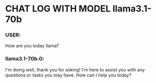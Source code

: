# CHAT LOG WITH MODEL llama3.1-70b

### USER:
How are you today llama?
### llama3.1-70b.0:
I'm doing well, thank you for asking! I'm here to assist you with any questions or tasks you may have. How can I help you today?
